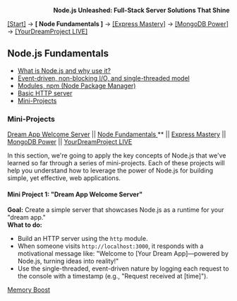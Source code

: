 **<p align="right">Node.js Unleashed: Full-Stack Server Solutions That Shine</p>**

[[Start]](../Introduction.md) → **[ Node Fundamentals ]** → [[Express Mastery]](#express) → [[MongoDB Power]](#mongodb) → [[YourDreamProject LIVE]](#project)

## Node.js Fundamentals
* [What is Node.js and why use it?](1-1.md)
* [Event-driven, non-blocking I/O, and single-threaded model](1-2.md)
* [Modules, npm (Node Package Manager)](1-3.md)
* [Basic HTTP server](#Basic-HTTP-server)
* [Mini-Projects](#Mini-Projects)

### Mini-Projects

[Dream App Welcome Server](#Mini-Project-1-Dream-App-Welcome-Server) || [ Node Fundamentals ](#Introduction)** || [Express Mastery](#express) || [MongoDB Power](#mongodb) || [YourDreamProject LIVE](#project)

In this section, we're going to apply the key concepts of Node.js that we've learned so far through a series of mini-projects. Each of these projects will help you understand how to leverage the power of Node.js for building simple, yet effective, web applications.

#### Mini Project 1: "Dream App Welcome Server"

**Goal:** Create a simple server that showcases Node.js as a runtime for your "dream app."  
**What to do:**
- Build an HTTP server using the `http` module.
- When someone visits `http://localhost:3000`, it responds with a motivational message like: "Welcome to [Your Dream App]—powered by Node.js, turning ideas into reality!"
- Use the single-threaded, event-driven nature by logging each request to the console with a timestamp (e.g., "Request received at [time]").

[Memory Boost](1-4MB.md)
